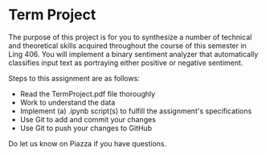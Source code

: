 # Term Project
The purpose of this project is for you to synthesize a number of technical and theoretical skills acquired throughout the course of this semester in Ling 406. You will implement a binary sentiment analyzer that automatically classifies input text as portraying either positive or negative sentiment.

Steps to this assignment are as follows:

  * Read the TermProject.pdf file thoroughly
  * Work to understand the data
  * Implement (a) .ipynb script(s) to fulfill the assignment's specifications
  * Use Git to add and commit your changes
  * Use Git to push your changes to GitHub
  
Do let us know on Piazza if you have questions.
